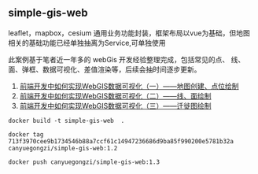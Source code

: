 ## simple-gis-web

leaflet，mapbox，cesium 通用业务功能封装，框架布局以vue为基础，但地图相关的基础功能已经单独抽离为Service,可单独使用

此案例基于笔者近一年多的 webGis 开发经验整理完成，包括常见的点、 线、面、弹框、数据可视化、差值渲染等，后续会抽时间逐步更新。

1. [前端开发中如何实现WebGIS数据可视化（一）——地图创建、点位绘制](https://juejin.cn/post/6985900607588532260)
2. [前端开发中如何实现WebGIS数据可视化（二）——线、面绘制](https://juejin.cn/post/6988758381225836552)
3. [前端开发中如何实现WebGIS数据可视化（三）——迁徙图绘制](https://juejin.cn/post/6988758381225836552)

```bin
docker build -t simple-gis-web  .

docker tag 713f3970cee9b1734546b88a7ccf61c14947236686d9ba85f990200e5781b32a canyuegongzi/simple-gis-web:1.2
 
docker push canyuegongzi/simple-gis-web:1.3 

```
